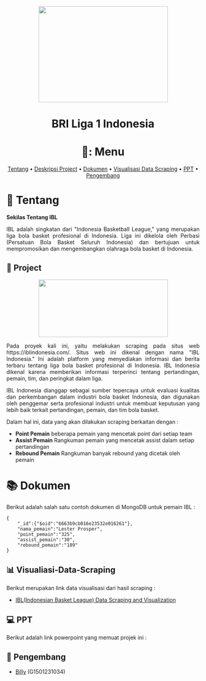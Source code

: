 

<div align="center">

<img src="https://github.com/billyawan/prakmds/assets/142286540/eae03ac9-ae5e-41a2-a2a8-6e6a08d2a246" width="337" height="250">



# BRI Liga 1 Indonesia 

<p align="center">
    
# 🧦: Menu

</p>

[Tentang](#newspaper-tentang)
•
[Deskripsi Project](#open_book-Project)
•
[Dokumen](#books-Dokumen)
•
[Visualisasi Data Scraping](#bar_chart-visualisasi-data-scraping)
•
[PPT](#computer-PPT)
•
[Pengembang](#panda_face-Pengembang)


</div>

# :newspaper: Tentang

**Sekilas Tentang IBL**

<p align="justify">
IBL adalah singkatan dari "Indonesia Basketball League," yang merupakan liga bola basket profesional di Indonesia. Liga ini dikelola oleh Perbasi (Persatuan Bola Basket Seluruh Indonesia) dan bertujuan untuk mempromosikan dan mengembangkan olahraga bola basket di Indonesia.
</p>


## :open_book: Project 

    
<div align="center">

<img src="https://github.com/billyawan/prakmds/assets/142286540/4cfc9e10-fee1-4cc9-aa7a-0b8f51bcac95" width="337" height="150">

</p>

<p align="justify">
Pada proyek kali ini, yaitu melakukan scraping pada situs web https://iblindonesia.com/. Situs web ini dikenal dengan nama "IBL Indonesia." Ini adalah platform yang menyediakan informasi dan berita terbaru tentang liga bola basket profesional di Indonesia. IBL Indonesia dikenal karena memberikan informasi terperinci tentang pertandingan, pemain, tim, dan peringkat dalam liga.
</p>

<p align="justify">
IBL Indonesia dianggap sebagai sumber tepercaya untuk evaluasi kualitas dan perkembangan dalam industri bola basket Indonesia, dan digunakan oleh penggemar serta profesional industri untuk membuat keputusan yang lebih baik terkait pertandingan, pemain, dan tim bola basket.
</p>

</div>

<p align="justify">
Dalam hal ini, data yang akan dilakukan scraping berkaitan dengan :
 </p>

 <p align="justify">
      
+ **Point Pemain** beberapa pemain yang mencetak point dari setiap team
+ **Assist Pemain** Rangkuman pemain yang mencetak assist dalam setiap pertandingan
+ **Rebound Pemain** Rangkuman banyak rebound yang dicetak oleh pemain 
</p>


# :books: Dokumen
Berikut adalah salah satu contoh dokumen di MongoDB untuk pemain IBL :
```mongodb
{
    "_id":{"$oid":"6663b9cb016e23532e016261"},
    "nama_pemain":"Lester Prosper",
    "point_pemain":"325",
    "assist_pemain":"30",
    "rebound_pemain":"189"
}
```

## :bar_chart: Visualiasi-Data-Scraping
Berikut merupakan link data visualisasi dari hasil scraping : 
+ [IBL(Indonesian Basket League) Data Scraping and Visualization](https://rpubs.com/alifviansyah/iblscraping)


## :computer: PPT
Berikut adalah link powerpoint yang memuat projek ini :




## :panda_face: Pengembang
+ [Billy](https://github.com/billyawan) (G1501231034)
